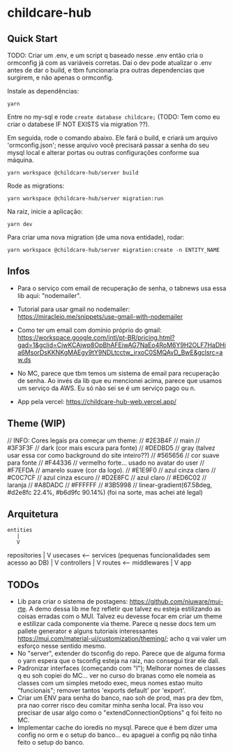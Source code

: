 # childcare-hub

## Quick Start

TODO: Criar um .env, e um script q baseado nesse .env então cria o ormconfig já com as variáveis corretas. Daí o dev pode atualizar o .env antes de dar o build, e tbm funcionaria pra outras dependencias que surgirem, e não apenas o ormconfig.

Instale as dependências:
```console
yarn
```

Entre no my-sql e rode `create database childcare;` (TODO: Tem como eu criar o databese IF NOT EXISTS via migration ??).

Em seguida, rode o comando abaixo. Ele fará o build, e criará um arquivo 'ormconfig.json'; nesse arquivo você precisará passar a senha do seu mysql local e alterar portas ou outras configurações conforme sua máquina.

```console
yarn workspace @childcare-hub/server build
```

Rode as migrations:
```console
yarn workspace @childcare-hub/server migration:run
```

Na raiz, inicie a aplicação:
```console
yarn dev
```

Para criar uma nova migration (de uma nova entidade), rodar:
```console
yarn workspace @childcare-hub/server migration:create -n ENTITY_NAME
```

## Infos

- Para o serviço com email de recuperação de senha, o tabnews usa essa lib aqui: "nodemailer".
- Tutorial para usar gmail no nodemailer: https://miracleio.me/snippets/use-gmail-with-nodemailer
- Como ter um email com domínio próprio do gmail: https://workspace.google.com/intl/pt-BR/pricing.html?gad=1&gclid=CjwKCAjwp8OpBhAFEiwAG7NaEo4RoM6Y9H2OLF7HaDHia6MsorDsKKNKgMAEgy9tY9NDLtcctw_jrxoC0SMQAvD_BwE&gclsrc=aw.ds

- No MC, parece que tbm temos um sistema de email para recuperação de senha. Ao invés da lib que eu mencionei acima, parece que usamos um serviço da AWS. Eu só não sei se é um serviço pago ou n.


- App pela vercel: https://childcare-hub-web.vercel.app/


## Theme (WIP)

// INFO: Cores legais pra começar um theme:
// #2E3B4F      // main
// #3F3F3F      // dark (cor mais escura para fonte)
// #DEDBD5      // gray (talvez usar essa cor como background do site inteiro??)
// #565656      // cor suave para fonte
// #F44336      // vermelho forte... usado no avatar do user
// #F7EFDA      // amarelo suave (cor da logo).
// #E1E9F0      // azul cinza claro
// #C0C7CF      // azul cinza escuro
// #D2E8FC      // azul claro
// #ED6C02      // laranja
// #A8DADC
// #FFFFFF
// #3B5998
// linear-gradient(67.58deg, #d2e8fc 22.4%, #b6d9fc 90.14%) (foi na sorte, mas achei até legal)

## Arquitetura

    entities
       |
       V
  repositories
       |
       V
   usecases   <--  services  (pequenas funcionalidades sem acesso ao DB)
       |
       V
  controllers
       |
       V
    routes    <--  middlewares
       |
       V
      app

## TODOs

- Lib para criar o sistema de postagens: https://github.com/niuware/mui-rte. A demo dessa lib me fez refletir que talvez eu esteja estilizando as coisas erradas com o MUI. Talvez eu devesse focar em criar um theme e estilizar cada componente via theme. Parece q nesse docs tem um pallete generator e alguns tutoriais interessantes https://mui.com/material-ui/customization/theming/; acho q vai valer um esforço nesse sentido mesmo.
- No "server", extender do tsconfig do repo. Parece que de alguma forma o yarn espera que o tsconfig esteja na raiz, nao consegui tirar ele dali.
- Padronizar interfaces (começando com "I"); Melhorar nomes de classes q eu soh copiei do
MC... ver no curso do branas como ele nomeia as classes com um simples metodo exec, meus
nomes estao muito "funcionais"; remover tantos 'exports default' por 'export'.
- Criar um ENV para senha do banco, nao soh de prod, mas pra dev tbm, pra nao correr risco
deu comitar minha senha local. Pra isso vou precisar de usar algo como o "extendConnectionOptions" q foi feito no MC.
- Implementar cache do ioredis no mysql. Parece que é bem dizer uma config no orm e o setup do banco... eu apaguei a config pq não tinha feito o setup do banco.